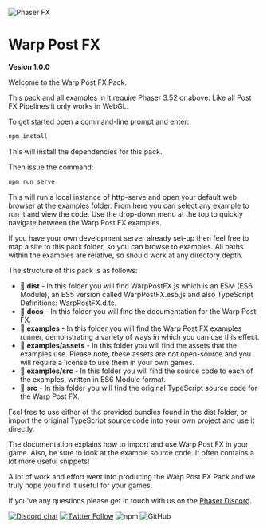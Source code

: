 ![Phaser FX](examples/assets/css/phaser-fx-logo.png "Phaser FX")

Warp Post FX
============

**Vesion 1.0.0**

Welcome to the Warp Post FX Pack.

This pack and all examples in it require [Phaser 3.52](https://phaser.io) or above. Like all Post FX Pipelines it only works in WebGL.

To get started open a command-line prompt and enter:

```bash
npm install
```

This will install the dependencies for this pack.

Then issue the command:

```bash
npm run serve
```

This will run a local instance of http-serve and open your default web browser at the examples folder. From here you can select any example to run it and view the code. Use the drop-down menu at the top to quickly navigate between the Warp Post FX examples.

If you have your own development server already set-up then feel free to map a site to this pack folder, so you can browse to examples. All paths within the examples are relative, so should work at any directory depth.

The structure of this pack is as follows:

*   📂 **dist** - In this folder you will find WarpPostFX.js which is an ESM (ES6 Module), an ES5 version called WarpPostFX.es5.js and also TypeScript Definitions: WarpPostFX.d.ts.
*   📂 **docs** - In this folder you will find the documentation for the Warp Post FX.
*   📂 **examples** - In this folder you will find the Warp Post FX examples runner, demonstrating a variety of ways in which you can use this effect.
*   📂 **examples/assets** - In this folder you will find the assets that the examples use. Please note, these assets are not open-source and you will require a license to use them in your own games.
*   📂 **examples/src** - In this folder you will find the source code to each of the examples, written in ES6 Module format.
*   📂 **src** - In this folder you will find the original TypeScript source code for the Warp Post FX.

Feel free to use either of the provided bundles found in the dist folder, or import the original TypeScript source code into your own project and use it directly.

The documentation explains how to import and use Warp Post FX in your game. Also, be sure to look at the example source code. It often contains a lot more useful snippets!

A lot of work and effort went into producing the Warp Post FX Pack and we truly hope you find it useful for your games.

If you've any questions please get in touch with us on the [Phaser Discord](https://phaser.io/community/discord).

[![Discord chat](https://img.shields.io/discord/244245946873937922?style=for-the-badge)](https://discord.gg/phaser)
[![Twitter Follow](https://img.shields.io/twitter/follow/phaser_?style=for-the-badge)](https://twitter.com/phaser_)
![npm](https://img.shields.io/jsdelivr/npm/hm/phaser?style=for-the-badge)
![GitHub](https://img.shields.io/github/downloads/photonstorm/phaser/total?style=for-the-badge)
